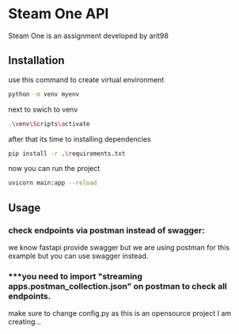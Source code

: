 # Steam One API

Steam One is an assignment developed by arit98

## Installation

use this command to create virtual environment

```bash
python -m venv myenv
```

next to swich to venv

```bash
.\venv\Scripts\activate
```

after that its time to installing dependencies

```bash
pip install -r .\requirements.txt
```

now you can run the project

```bash
uvicorn main:app --reload
```

## Usage

### check endpoints via postman instead of swagger:
we know fastapi provide swagger but we are using postman for this example but you can use swagger instead.

### ***you need to import "streaming apps.postman_collection.json" on postman to check all endpoints.

make sure to change config.py as this is an opensource project I am creating...
